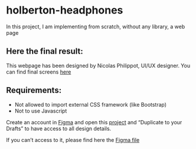 # holberton-headphones

In this project, I am implementing from scratch, without any library, a web page

## Here the final result:

This webpage has been designed by Nicolas Philippot, UI/UX designer. You can find final screens [here](https://intranet-projects-files.s3.amazonaws.com/holbertonschool-webstack/622/Archive.zip)

## Requirements:

- Not allowed to import external CSS framework (like Bootstrap)
- Not to use Javascript

Create an account in [Figma](https://intranet.hbtn.io/rltoken/eumOUW-eMS4X9ZDZg9KPLg) and open this [project](https://intranet.hbtn.io/rltoken/2ED3P1a2wnbQqRLi8aXJKw) and “Duplicate to your Drafts” to have access to all design details.

If you can’t access to it, please find here the [Figma file](https://intranet.hbtn.io/rltoken/NxsDNicWs5KSlsR94kt52A)
